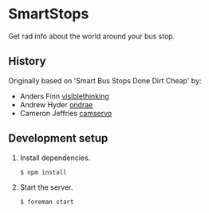 # SmartStops
Get rad info about the world around your bus stop.

## History
Originally based on 'Smart Bus Stops Done Dirt Cheap' by:

* Anders Finn [visiblethinking](http://github.com/visiblethinking)
* Andrew Hyder [ondrae](http://github.com/ondrae)
* Cameron Jeffries [camservo](http://github.com/camservo)


## Development setup
1. Install dependencies.
   ```
   $ npm install
   ```
   
2. Start the server.
   ```
   $ foreman start
   ```

